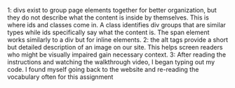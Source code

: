 1: divs exist to group page elements together for better organization, but they do not describe what the
content is inside by themselves. This is where ids and classes come in. A class identifies div groups
that are similar types while ids specifically say what the content is. The span element works similarly to
a div but for inline elements.
2: the alt tags provide a short but detailed description of an image on our site. This helps
screen readers who might be visually impaired gain necessary context.
3: After reading the instructions and watching the walkthrough video, I began typing out my code.
I found myself going back to the website and re-reading the vocabulary often for this assignment
